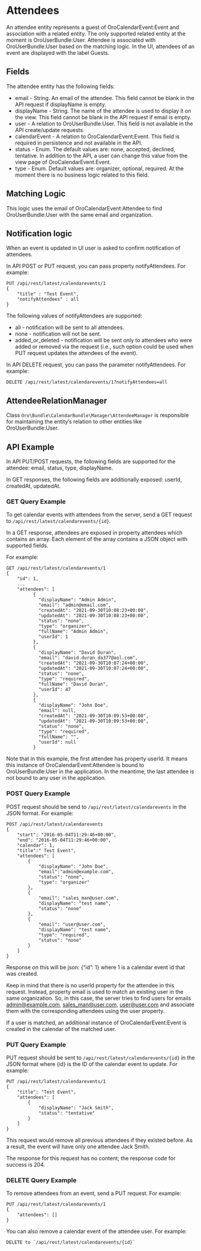 # Attendees

An attendee entity represents a guest of OroCalendarEvent:Event and association with a related entity.
The only supported related entity at the moment is OroUserBundle:User. Attendee is associated with OroUserBundle:User based on the matching logic. In the UI, attendees of an event are displayed with the label Guests.

## Fields

The attendee entity has the following fields:

* email - String. An email of the attendee. This field cannot be blank in the API request if displayName is empty.
* displayName - String. The name of the attendee is used to display it on the view. This field cannot be blank in the API request if email is empty.
* user - A relation to OroUserBundle:User. This field is not available in the API create/update requests.
* calendarEvent - A relation to OroCalendarEvent:Event.  This field is required in persistence and not available in the API.
* status - Enum. The default values are: none, accepted, declined, tentative. In addition to the API, a user can change this value from the view page of OroCalendarEvent:Event.
* type - Enum. Default values are: organizer, optional, required. At the moment there is no business logic related to this field.

## Matching Logic

This logic uses the email of OroCalendarEvent:Attendee to find OroUserBundle:User with the same email and organization.

## Notification logic

When an event is updated in UI user is asked to confirm notification of attendees.

In API POST or PUT request, you can pass property notifyAttendees. For example:

```none
PUT /api/rest/latest/calendarevents/1
{
    "title" : "Test Event",
    "notifyAttendees" : all
}
```

The following values of notifyAttendees are supported:

- all - notification will be sent to all attendees.
- none - notification will not be sent.
- added_or_deleted - notification will be sent only to attendees who were added or removed via the request (i.e., such option could be used when PUT request updates the attendees of the event).

In API DELETE request, you can pass the parameter notifyAttendees. For example:

```none
DELETE /api/rest/latest/calendarevents/1?notifyAttendees=all
```

## AttendeeRelationManager

Class `Oro\Bundle\CalendarBundle\Manager\AttendeeManager` is responsible for maintaining the entity’s relation to other entities like OroUserBundle:User.

## API Example

In API PUT/POST requests, the following fields are supported for the attendee: email, status,  type, displayName.

In GET responses, the following fields are additionally exposed: userId, createdAt, updatedAt.

### GET Query Example

To get calendar events with attendees from the server, send a GET request to `/api/rest/latest/calendarevents/{id}`.

In a GET response, attendees are exposed in property attendees which contains an array. Each element of the array contains a JSON object
with supported fields.

For example:

```none
GET /api/rest/latest/calendarevents/1
{
    "id": 1,
    ...
    "attendees": [
          {
            "displayName": "Admin Admin",
            "email": "admin@email.com",
            "createdAt": "2021-09-30T10:08:23+00:00",
            "updatedAt": "2021-09-30T10:08:23+00:00",
            "status": "none",
            "type": "organizer",
            "fullName": "Admin Admin",
            "userId": 1
          },
          {
            "displayName": "David Duran",
            "email": "david.duran_da377@aol.com",
            "createdAt": "2021-09-30T10:07:24+00:00",
            "updatedAt": "2021-09-30T10:07:24+00:00",
            "status": "none",
            "type": "required",
            "fullName": "David Duran",
            "userId": 47
          },
          {
            "displayName": "John Doe",
            "email": null,
            "createdAt": "2021-09-30T10:09:53+00:00",
            "updatedAt": "2021-09-30T10:09:53+00:00",
            "status": "none",
            "type": "required",
            "fullName": "",
            "userId": null
          }
```

Note that in this example, the first attendee has property userId. It means this instance of OroCalendarEvent:Attendee is bound to OroUserBundle:User in the application. In the meantime, the last attendee is not bound to any user in the application.

### POST Query Example

POST request should be send to `/api/rest/latest/calendarevents` in the JSON format. For example:

```none
POST /api/rest/latest/calendarevents
{
    "start": "2016-05-04T11:29:46+00:00",
    "end": "2016-05-04T11:29:46+00:00",
    "calendar": 1,
    "title":" Test Event",
    "attendees": [
        {
            "displayName": "John Doe",
            "email":"admin@example.com",
            "status": "none",
            "type": "organizer"
        },
        {
            "email": "sales_man@user.com",
            "displayName": "test name",
            "status": "none"
        },
        {
            "email": "user@user.com",
            "displayName": "test name",
            "type": "required",
            "status": "none"
        }
    ]
}
```

Response on this will be json: {“id”: 1} where 1 is a calendar event id that was created.

Keep in mind that there is no userId property for the attendee in this request. Instead, property email is used to match an existing user in the same organization.
So, in this case, the server tries to find users for emails admin@example.com, sales_man@user.com, user@user.com and associate them
with the corresponding attendees using the user property.

If a user is matched, an additional instance of OroCalendarEvent:Event is created in the calendar of the matched user.

### PUT Query Example

PUT request should be sent to `/api/rest/latest/calendarevents/{id}` in the JSON format where {id} is the ID of the calendar event to update.
For example:

```none
PUT /api/rest/latest/calendarevents/1
{
    "title": "Test Event",
    "attendees": [
        {
            "displayName": "Jack Smith",
            "status": "tentative"
        }
    ]
}
```

This request would remove all previous attendees if they existed before. As a result, the event will have only one attendee Jack Smith.

The response for this request has no content; the response code for success is 204.

### DELETE Query Example

To remove attendees from an event, send a PUT request. For example:

```none
PUT /api/rest/latest/calendarevents/1
{
    "attendees": []
}
```

You can also remove a calendar event of the attendee user. For example:

```none
DELETE to `/api/rest/latest/calendarevents/{id}`
```
